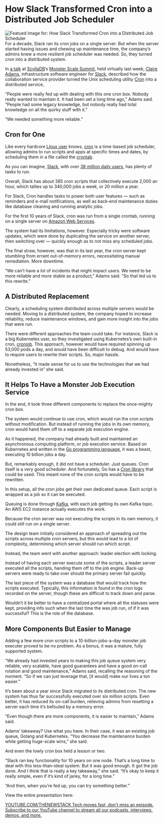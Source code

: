 # How Slack Transformed Cron into a Distributed Job Scheduler
![Featued image for: How Slack Transformed Cron into a Distributed Job Scheduler](https://cdn.thenewstack.io/media/2025/03/ba6da07a-monster-scale-slack-cron-cover-1024x683.png)
For a decade, Slack ran its cron jobs on a single server. But when the server started having issues and chewing up maintenance time, the company’s admins knew a more resilient job scheduler was needed. So, they turned cron into a distributed system.

In [a talk](https://www.scylladb.com/tech-talk/scaling-cron-at-slack/) at [ScyllaDB](https://www.scylladb.com/?utm_content=inline+mention)‘s [Monster Scale Summit](https://www.scylladb.com/monster-scale-summit/agenda/), held virtually last week, [Claire Adams](https://www.linkedin.com/in/clairebadams/), infrastructure software engineer for [Slack](https://slack.com/what-is-slack), described how the collaboration service provider turned the Unix scheduling utility [Cron](https://thenewstack.io/linux-how-to-use-cron-to-schedule-jobs/) into a distributed service,

“People were really fed up with dealing with this one cron box. Nobody really wanted to maintain it. It had been set a long time ago,” Adams said. “People had some legacy knowledge, but nobody really had total knowledge on all the quirky stuff with it.”

“We needed something more reliable.”

## Cron for One
Like every hardcore [Linux user](https://thenewstack.io/learning-linux-start-here/) knows, [cron](https://man7.org/linux/man-pages/man8/cron.8.html) is a time-based job scheduler, allowing admins to run scripts and apps at specific times and dates, by scheduling them in a file called the [crontab](https://man7.org/linux/man-pages/man5/crontab.5.html).

As you can imagine, [Slack](https://thenewstack.io/a-look-at-the-slacks-new-gitops-based-build-platform/), with over [38 million daily users](https://www.demandsage.com/slack-statistics/), has plenty of tasks to run.

Overall, Slack has about 385 cron scripts that collectively execute 2,000 an hour, which tallies up to 340,000 jobs a week, or 20 million a year.

For Slack, Cron handles tasks to power both user features — such as reminders and e-mail notifications, as well as back-end maintenance duties like database cleaning and running analytic jobs.

For the first 10 years of Slack, cron was run from a single crontab, running on a single server on [Amazon Web Services](https://aws.amazon.com/?utm_content=inline+mention).

The system had its limitations, however. Especially tricky were software updates, which were done by duplicating the service on another server, then switching over — quickly enough as to not miss any scheduled jobs.

The final straw, however, was that in its last year, the cron server kept stumbling from errant out-of-memory errors, necessitating manual remediation. More downtime.

“We can’t have a lot of incidents that might impact users. We need to be more reliable and more stable as a product,” Adams said. “So that led us to this rewrite.”

## A Distributed Replacement
Clearly, a scheduling system distributed across multiple servers would be needed. Moving to a distributed system, the company hoped to increase reliability, reduce maintenance windows, and gain more insight into the jobs that were run.

There were different approaches the team could take. For instance, Slack is a big Kubernetes user, so they investigated using Kubernetes’s own built-in cron, [cronjob](https://www.youtube.com/watch?v=eVjgXyrcdjM). This approach, however would have required spinning up 53,000 pods a day, and would have been difficult to debug. And would have to require users to rewrite their scripts. So, major hassle.

Nonetheless, “it made sense for us to use the technologies that we had already invested in” she said.

## It Helps To Have a Monster Job Execution Service
In the end, it took three different components to replace the once-mighty cron box.

The system would continue to use cron, which would run the cron scripts without modification. But instead of running the jobs in its own memory, cron would hand them off to a separate job execution engine.

As it happened, the company had already built and maintained an asynchronous computing platform, or job execution service. Based on Kubernetes and written in the [Go programming language](https://thenewstack.io/get-ready-get-set-go-survey-recap/), it was a beast, executing 10 billion jobs a day.

But, remarkably enough, it did not have a scheduler. Just queues. Cron itself is a very good scheduler. And fortunately, Go has a [Cron library](https://github.com/robfig/cron) that could be used. This meant none of the cron scripts would have to be rewritten.

In this setup, all the cron jobs get their own dedicated queue. Each script is wrapped as a job so it can be executed.

Queuing is done through [Kafka](https://thenewstack.io/how-kafka-and-redis-solve-stream-processing-challenges/), with each job getting its own Kafka topic. An AWS EC2 instance actually executes the work.

Because the cron server was not executing the scripts in its own memory, it could still run on a single server.

The design team initially considered an approach of spreading out the scripts across multiple cron servers, but this would lead to a lot of complexity, determining which server should run which script.

Instead, the team went with another approach: leader election with locking.

Instead of having each server execute some of the scripts, a leader server executed all the scripts, handing them off to the job engine. Back-up servers were ready to take over should the primary server fail quickly.

The last piece of the system was a database that would track how the scripts executed. Typically, this information is found in the cron logs recorded on the server, though these are difficult to track down and parse.

Wouldn’t it be better to have a centralized portal where all the statuses were kept, providing info such when the last time the was job run, of if it was successful? This is the role of the database.

## More Components But Easier to Manage
Adding a few more cron scripts to a 10-billion-jobs-a-day monster job executer proved to be no problem. As a bonus, it was a mature, fully supported system.

“We already had invested years to making this job queue system very reliable, very scalable, have good guarantees and have a good on-call rotation and good maintenance,” Adams said, recalling the reasoning of the moment. “So if we can just leverage that, [it would] make our lives a ton easier.”

It’s been about a year since Slack migrated to its distributed cron. The new system has thus far successfully executed over six million scripts. Even better, it has reduced its on-call burden, relieving admins from resetting a server each time it’s befouled by a memory error.

“Even though there are more components, it is easier to maintain,” Adams said.

Adams’ takeaway? Use what you have. In their case, it was an existing job queue, Golang and Kubernetes. “You decrease the maintenance burden while getting huge-scale wins,” she said.

And even the lowly cron box held a lesson or two.

“Slack ran key functionality for 10 years on one node. That’s a long time to deal with this less-than-ideal system. But it was good enough. It got the job done. And I think that is really a key takeaway,” she said. “It’s okay to keep it really simple, even if it’s kind of janky, for a long time.”

“And then, when you’re fed up, you can try something better.”

View the entire presentation here:

[
YOUTUBE.COM/THENEWSTACK
Tech moves fast, don't miss an episode. Subscribe to our YouTube
channel to stream all our podcasts, interviews, demos, and more.
](https://youtube.com/thenewstack?sub_confirmation=1)
